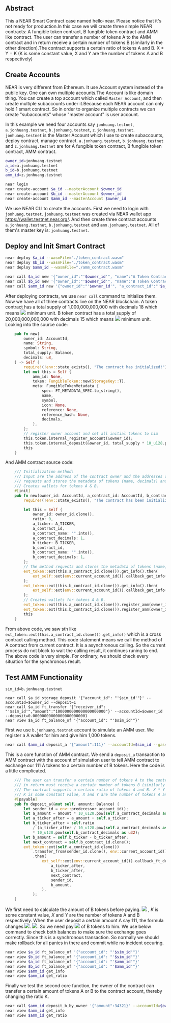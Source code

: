 ## Abstract
This a NEAR Smart Contract case named hello-near. Please notice that it's not ready for production.In this case we will create three simple NEAR contracts: A fungible token contract, B fungible token contract and AMM like contract.
The user can transfer a number of tokens A to the AMM contract and in return receive a certain number of tokens B (similarly in the other direction).The contract supports a certain ratio of tokens A and B. X * Y = K (K is some constant value, X and Y are the number of tokens A and B respectively)

## Create Accounts
NEAR is very different from Ethereum. It use Account system instead of the public key. One can own multiple accounts.The Account is like domain thing. You can create a top account which called `Master Account`, and then create multiple subaccounts under it.Because each NEAR account can only hold 1 smart contract. So in order to organize multiple contracts we can create "subaccounts" whose "master account" is user account.

In this example we need four accounts say `jonhuang.testnet`, `a.jonhuang.testnet`, `b.jonhuang.testnet`, `z.jonhuang.testnet`. `jonhuang.testnet` is the Master Account which I use to create subaccounts, deploy contract, manage contract. `a.jonhuang.testnet`, `b.jonhuang.testnet` and `z.jonhuang.testnet` are for A fungible token contract, B fungible token contract, AMM contract.

```bash
owner_id=jonhuang.testnet
a_id=a.jonhuang.testnet
b_id=b.jonhuang.testnet
amm_id=z.jonhuang.testnet

near login
near create-account $a_id --masterAccount $owner_id
near create-account $b_id --masterAccount $owner_id
near create-account $amm_id --masterAccount $owner_id
```
We use NEAR CLI to create the accounts. First we need to login with `jonhuang.testnet`. `jonhuang.testnet` was created via NEAR wallet app https://wallet.testnet.near.org/. And then create three contract accounts `a.jonhuang.testnet`, `b.jonhuang.testnet` and `amm.jonhuang.testnet`. All of them's master key is: `jonhuang.testnet`.

## Deploy and Init Smart Contract
```bash
near deploy $a_id --wasmFile="./token_contract.wasm"
near deploy $b_id --wasmFile="./token_contract.wasm"
near deploy $amm_id --wasmFile="./amm_contract.wasm"

near call $a_id new '{"owner_id":"'$owner_id'", "name":"A Token Contract", "symbol":"A", "total_supply":1000000000000, "decimals": 18}' --accountId=$owner_id
near call $b_id new '{"owner_id":"'$owner_id'", "name":"B Token Contract", "symbol":"B", "total_supply":20000000000000, "decimals": 15}' --accountId=$owner_id
near call $amm_id new '{"owner_id":"'$owner_id'", "a_contract_id":"'$a_id'", "b_contract_id":"'$b_id'"}' --accountId=$owner_id --gas=55000000000000
```
After deploying contracts, we use `near call` command to initialize them. Now we have all of three contracts live on the NEAR blockchain. A token contract has a total supply of 1,000,000,000,000 with decimals 18 which means <img src="https://render.githubusercontent.com/render/math?math=1,000,000,000,000 * 10^18"> minimum unit. B token contract has a total supply of 20,000,000,000,000 with decimals 15 which means <img src="https://render.githubusercontent.com/render/math?math=20,000,000,000,000 * 10^15"> minimum unit. Looking into the source code:
```rust
    pub fn new(
        owner_id: AccountId,
        name: String,
        symbol: String,
        total_supply: Balance,
        decimals: u8,
    ) -> Self {
        require!(!env::state_exists(), "The contract has initialized!");
        let mut this = Self {
            amm_id: None,
            token: FungibleToken::new(StorageKey::T),
            meta: FungibleTokenMetadata {
                spec: FT_METADATA_SPEC.to_string(),
                name,
                symbol,
                icon: None,
                reference: None,
                reference_hash: None,
                decimals,
            },
        };
        // register owner account and set all initial tokens to him
        this.token.internal_register_account(&owner_id);
        this.token.internal_deposit(&owner_id, total_supply * 10_u128.pow(decimals as u32));
        this
    }
```
And AMM contract source code:
```rust
    /// Initialization method:
    /// Input are the address of the contract owner and the addresses of two tokens (hereinafter token A and token B).
    /// requests and stores the metadata of tokens (name, decimals) and
    /// Creates wallets for tokens А & В.
    #[init]
    pub fn new(owner_id: AccountId, a_contract_id: AccountId, b_contract_id: AccountId) -> Self {
        require!(!env::state_exists(), "The contract has been initialized");

        let this = Self {
            owner_id: owner_id.clone(),
            ratio: 0,
            a_ticker: A_TICKER,
            a_contract_id,
            a_contract_name: "".into(),
            a_contract_decimals: 1,
            b_ticker: B_TICKER,
            b_contract_id,
            b_contract_name: "".into(),
            b_contract_decimals: 1,
        };
        // The method requests and stores the metadata of tokens (name, decimals)
        ext_token::ext(this.a_contract_id.clone()).get_info().then(
            ext_self::ext(env::current_account_id()).callback_get_info(this.a_contract_id.clone()),
        );
        ext_token::ext(this.b_contract_id.clone()).get_info().then(
            ext_self::ext(env::current_account_id()).callback_get_info(this.b_contract_id.clone()),
        );
        // Creates wallets for tokens А & В.
        ext_token::ext(this.a_contract_id.clone()).register_amm(owner_id.clone(), this.a_ticker);
        ext_token::ext(this.b_contract_id.clone()).register_amm(owner_id, this.b_ticker);
        this
    }
```
From above code, we saw sth like `ext_token::ext(this.a_contract_id.clone()).get_info()` which is a cross contract calling method. This code statement means we call the method of A contract from current contract. It is a asynchronous calling. So the current process do not block to wait the calling result, it continues runing to end. The above code is very simple. For ordinary, we should check every situation for the synchronous result. 

## Test AMM Functionality
```base
sim_id=b.jonhuang.testnet

near call $a_id storage_deposit '{"account_id": "'$sim_id'"}' --accountId=$owner_id --deposit=1
near call $a_id ft_transfer '{"receiver_id": "'$sim_id'","amount":"1000000000000000000000"}' --accountId=$owner_id --deposit=0.000000000000000000000001
near view $a_id ft_balance_of '{"account_id": "'$sim_id'"}'
```
First we use `b.jonhuang.testnet` account to simulate an AMM user. We register a A wallet for him and give him 1,000 tokens.
```bash
near call $amm_id deposit_a '{"amount":111}' --accountId=$sim_id --gas=55000000000000
```
This is a core function of AMM contract. We send a `deposit_a` transaction to AMM contract with the account of simulation user to tell AMM contract to exchange our 111 A tokens to a certain number of B tokens. Here the code is a little complicated.
```rust
    /// The user can transfer a certain number of tokens A to the contract account and 
    /// in return must receive a certain number of tokens B (similarly in the other direction).
    /// The contract supports a certain ratio of tokens A and B. X * Y = K 
    /// K is some constant value, X and Y are the number of tokens A and B respectively.
    #[payable]
    pub fn deposit_a(&mut self, amount: Balance) {
        let sender_id = env::predecessor_account_id();
        let a_amount = amount * 10_u128.pow(self.a_contract_decimals as u32);
        let a_ticker_after = a_amount + self.a_ticker;
        let b_ticker_after = self.ratio
            / (a_ticker_after / 10_u128.pow(self.a_contract_decimals as u32))
            * 10_u128.pow(self.b_contract_decimals as u32);
        let b_amount = self.b_ticker - b_ticker_after;
        let next_contract = self.b_contract_id.clone();
        ext_token::ext(self.a_contract_id.clone())
            .transfer_from(sender_id.clone(), env::current_account_id(), a_amount)
            .then(
                ext_self::ext(env::current_account_id()).callback_ft_deposit(
                    a_ticker_after,
                    b_ticker_after,
                    next_contract,
                    sender_id,
                    b_amount,
                ),
            );
    }
``` 
We first need to calculate the amount of B tokens before paying. <img src="https://render.githubusercontent.com/render/math?math=X * Y = K"> , $K$ is some constant value, $X$ and $Y$ are the number of tokens A and B respectively. When the user deposit a certain amount A say 111, the formula changes <img src="https://render.githubusercontent.com/render/math?math=(X + 111) * Y' = K">. <img src="https://render.githubusercontent.com/render/math?math=Y' = K / (X + 111)">. So we need pay <img src="https://render.githubusercontent.com/render/math?math=Y - Y'"> of B tokens to him. We use below command to check both balances to make sure the exchange goes correctly. 
Since this is a synchronous transaction. So normally we should make rollback for all panics in there and commit while no incident occuring.

```bash
near view $a_id ft_balance_of '{"account_id": "'$sim_id'"}'
near view $b_id ft_balance_of '{"account_id": "'$sim_id'"}'
near view $a_id ft_balance_of '{"account_id": "'$amm_id'"}'
near view $b_id ft_balance_of '{"account_id": "'$amm_id'"}'
near view $amm_id get_info
near view $amm_id get_ratio
```

Finally we test the second core function, the owner of the contract can transfer a certain amount of tokens A or B to the contract account, thereby changing the ratio K.
```bash
near call $amm_id deposit_b_by_owner '{"amount":34321}' --accountId=$owner_id --gas=55000000000000
near view $amm_id get_info
near view $amm_id get_ratio
```


